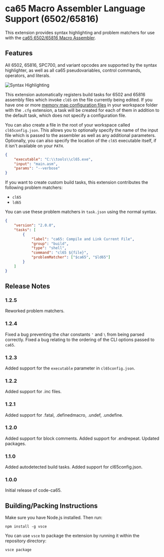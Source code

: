 # ca65 Macro Assembler Language Support (6502/65816)

This extension provides syntax highlighting and problem matchers for use with the [ca65 6502/65816 Macro Assembler](https://www.cc65.org/doc/ca65.html).

## Features

All 6502, 65816, SPC700, and variant opcodes are supported by the syntax highlighter, as well as all ca65 pseudovariables, control commands, operators, and literals.

![Syntax Highlighting](images/highlighting.png)

This extension automatically registers build tasks for 6502 and 65816 assembly files which invoke `cl65` on the file currently being edited. If you have one or more [memory map configuration
files](https://www.cc65.org/doc/ld65-5.html) in your workspace folder with the `.cfg` extension, a task will be created for each of them in addition to the default task, which does not specify a configuration file.

You can also create a file in the root of your workspace called `cl65config.json`. This allows you to optionally specify the name of the input file which is passed to the assembler as well as any additional parameters. Optionally, you can also specify the location of the `cl65` executable itself, if it isn't available on your `PATH`.

```json
{
    "executable": "C:\\tools\\cl65.exe",
    "input": "main.asm",
    "params": "--verbose"
}
```

If you want to create custom build tasks, this extension contributes the following problem matchers:

* `cl65`
* `ld65`

You can use these problem matchers in `task.json` using the normal syntax.

```json
{
    "version": "2.0.0",
    "tasks": [
        {
            "label": "ca65: Compile and Link Current File",
            "group": "build",
            "type": "shell",
            "command": "cl65 ${file}",
            "problemMatcher": ["$ca65", "$ld65"]
        }
    ]
}
```

## Release Notes

### 1.2.5

Reworked problem matchers.

### 1.2.4

Fixed a bug preventing the char constants `'` and `\` from being parsed correctly.
Fixed a bug relating to the ordering of the CLI options passed to `ca65`.

### 1.2.3

Added support for the `executable` parameter in `cl65config.json`.

### 1.2.2

Added support for .inc files.

### 1.2.1

Added support for .fatal, .definedmacro, .undef, .undefine.

### 1.2.0

Added support for block comments.
Added support for .endrepeat.
Updated packages.

### 1.1.0

Added autodetected build tasks.
Added support for cl65config.json.

### 1.0.0

Initial release of code-ca65.

## Building/Packing Instructions

Make sure you have Node.js installed. Then run:

```npm install -g vsce```

You can use `vsce` to package the extension by running it within the repository directory:

```vsce package```